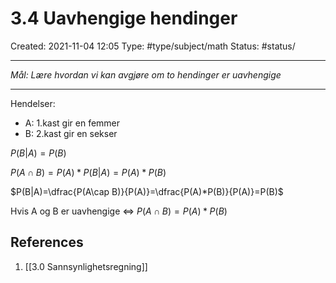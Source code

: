 # 3.4 Uavhengige hendinger
Created: 2021-11-04 12:05
Type: #type/subject/math 
Status: #status/

---

*Mål: Lære hvordan vi kan avgjøre om to hendinger er uavhengige*

---

Hendelser:
- A: 1.kast gir en femmer
- B: 2.kast gir en sekser

$P(B|A)= P(B)$

$P(A\cap B)=P(A)*P(B|A)=P(A)*P(B)$

$P(B|A)=\dfrac{P(A\cap B)}{P(A)}=\dfrac{P(A)*P(B)}{P(A)}=P(B)$

Hvis A og B er uavhengige $\Leftrightarrow$ $P(A\cap B)=P(A)*P(B)$ 

## References
1. [[3.0 Sannsynlighetsregning]] 